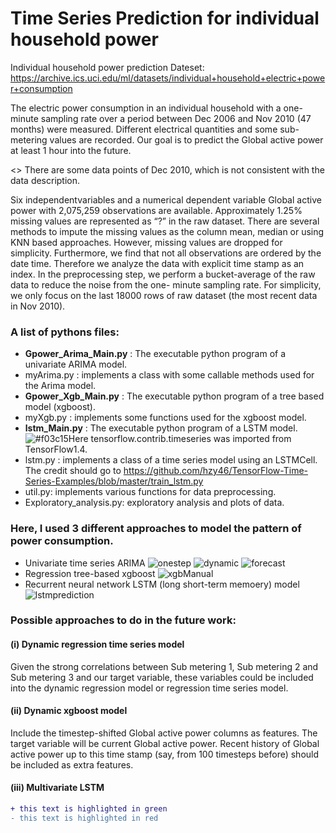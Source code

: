 # Time Series Prediction for individual household power
Individual household power prediction
Dateset: https://archive.ics.uci.edu/ml/datasets/individual+household+electric+power+consumption

The electric power consumption in an individual household with a one-minute sampling rate over a period between Dec 2006
and Nov 2010 (47 months) were measured. Different electrical quantities and some sub-metering values are recorded. 
Our goal is to predict the Global active power at least 1 hour into the future.

<> There are some data points of Dec 2010, which is not consistent with the data description.

Six independentvariables and a numerical dependent variable Global active power with 2,075,259 observations are available. 
Approximately 1.25% missing values are represented as “?” in the raw dataset. There are several methods to impute the missing
values as the column mean, median or using KNN based approaches. However, missing values are dropped for simplicity.
Furthermore, we find that not all observations are ordered by the date time. Therefore we analyze the data with explicit time 
stamp as an index. In the preprocessing step, we perform a bucket-average of the raw data to reduce the noise from the one-
minute sampling rate. For simplicity, we only focus on the last 18000 rows of raw dataset (the most recent data in Nov 2010).

### A list of pythons files:
+ **Gpower_Arima_Main.py** :  The executable python program of a univariate ARIMA model.
+ myArima.py : implements a class with some callable methods used for the Arima model.
+ **Gpower_Xgb_Main.py** : The executable python program of a tree based model (xgboost).
+ myXgb.py : implements some functions used for the xgboost model.
+ **lstm_Main.py** : The executable python program of a LSTM model.![#f03c15](https://placehold.it/15/f03c15/000000?text=+)Here tensorflow.contrib.timeseries was imported from TensorFlow1.4.
+ lstm.py : implements a class of a time series model using an LSTMCell. The credit should go to  https://github.com/hzy46/TensorFlow-Time-Series-Examples/blob/master/train_lstm.py
+ util.py: implements various functions for data preprocessing.
+ Exploratory_analysis.py: exploratory analysis and plots of data.

### Here, I used 3 different approaches to model the pattern of power consumption.
- Univariate time series ARIMA
![onestep](https://user-images.githubusercontent.com/25689659/34470019-001ea4e0-eef7-11e7-822a-5a5132e8ca75.png)
![dynamic](https://user-images.githubusercontent.com/25689659/34470018-0011600a-eef7-11e7-89df-79372c49a791.png)
![forecast](https://user-images.githubusercontent.com/25689659/34470017-0004e848-eef7-11e7-9148-abfb62f95dcc.png)
- Regression tree-based xgboost 
![xgbManual](https://user-images.githubusercontent.com/25689659/34470022-00463b90-eef7-11e7-8a3c-d80df291f7d6.png)
- Recurrent neural network LSTM (long short-term memoery) model
![lstmprediction](https://user-images.githubusercontent.com/25689659/34470474-bc67dd80-eeff-11e7-9061-7a8057b2bd5a.png)

### Possible approaches to do in the future work:
#### (i) Dynamic regression time series model
Given the strong correlations between Sub metering 1, Sub metering 2 and Sub metering 3 and our target variable, 
these variables could be included into the dynamic regression model or regression time series model.

#### (ii) Dynamic xgboost model
Include the timestep-shifted Global active power columns as features. The target variable will be current Global active power. 
Recent history of Global active power up to this time stamp (say, from 100 timesteps before) should be included
as extra features.

#### (iii) Multivariate LSTM

```diff
+ this text is highlighted in green
- this text is highlighted in red
```
